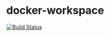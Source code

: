 # docker-workspace
[![Build Status](https://cloud.drone.io/api/badges/marcelo-franca/docker-workspace/status.svg)](https://cloud.drone.io/marcelo-franca/docker-workspace)
